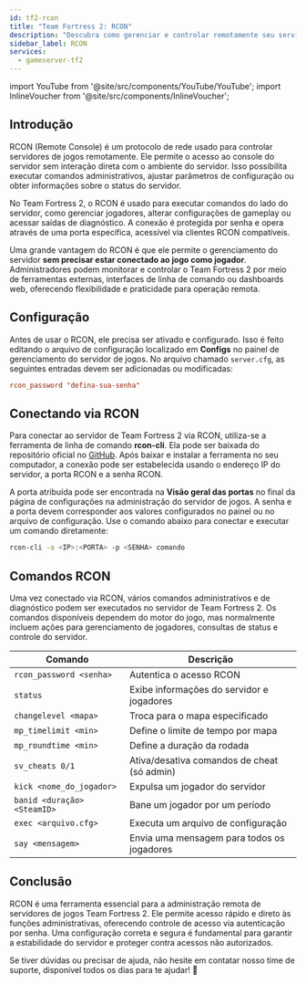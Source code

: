 ```yaml
---
id: tf2-rcon
title: "Team Fortress 2: RCON"
description: "Descubra como gerenciar e controlar remotamente seu servidor de jogos Team Fortress 2 para uma administração e monitoramento flexíveis → Saiba mais agora"
sidebar_label: RCON
services:
  - gameserver-tf2
---
```


import YouTube from '@site/src/components/YouTube/YouTube';
import InlineVoucher from '@site/src/components/InlineVoucher';

## Introdução

RCON (Remote Console) é um protocolo de rede usado para controlar servidores de jogos remotamente. Ele permite o acesso ao console do servidor sem interação direta com o ambiente do servidor. Isso possibilita executar comandos administrativos, ajustar parâmetros de configuração ou obter informações sobre o status do servidor.

No Team Fortress 2, o RCON é usado para executar comandos do lado do servidor, como gerenciar jogadores, alterar configurações de gameplay ou acessar saídas de diagnóstico. A conexão é protegida por senha e opera através de uma porta específica, acessível via clientes RCON compatíveis.

Uma grande vantagem do RCON é que ele permite o gerenciamento do servidor **sem precisar estar conectado ao jogo como jogador**. Administradores podem monitorar e controlar o Team Fortress 2 por meio de ferramentas externas, interfaces de linha de comando ou dashboards web, oferecendo flexibilidade e praticidade para operação remota.

<InlineVoucher />

## Configuração

Antes de usar o RCON, ele precisa ser ativado e configurado. Isso é feito editando o arquivo de configuração localizado em **Configs** no painel de gerenciamento do servidor de jogos. No arquivo chamado `server.cfg`, as seguintes entradas devem ser adicionadas ou modificadas:

```cfg
rcon_password "defina-sua-senha"
```


## Conectando via RCON

Para conectar ao servidor de Team Fortress 2 via RCON, utiliza-se a ferramenta de linha de comando **rcon-cli**. Ela pode ser baixada do repositório oficial no [GitHub](https://github.com/gorcon/rcon-cli). Após baixar e instalar a ferramenta no seu computador, a conexão pode ser estabelecida usando o endereço IP do servidor, a porta RCON e a senha RCON.

A porta atribuída pode ser encontrada na **Visão geral das portas** no final da página de configurações na administração do servidor de jogos. A senha e a porta devem corresponder aos valores configurados no painel ou no arquivo de configuração. Use o comando abaixo para conectar e executar um comando diretamente:

```bash
rcon-cli -a <IP>:<PORTA> -p <SENHA> comando
```



## Comandos RCON

Uma vez conectado via RCON, vários comandos administrativos e de diagnóstico podem ser executados no servidor de Team Fortress 2. Os comandos disponíveis dependem do motor do jogo, mas normalmente incluem ações para gerenciamento de jogadores, consultas de status e controle do servidor.

| Comando                      | Descrição                                   |
| ---------------------------- | -------------------------------------------- |
| `rcon_password <senha>`      | Autentica o acesso RCON                      |
| `status`                     | Exibe informações do servidor e jogadores   |
| `changelevel <mapa>`         | Troca para o mapa especificado               |
| `mp_timelimit <min>`         | Define o limite de tempo por mapa            |
| `mp_roundtime <min>`         | Define a duração da rodada                    |
| `sv_cheats 0/1`              | Ativa/desativa comandos de cheat (só admin) |
| `kick <nome_do_jogador>`     | Expulsa um jogador do servidor                |
| `banid <duração> <SteamID>`  | Bane um jogador por um período                 |
| `exec <arquivo.cfg>`         | Executa um arquivo de configuração             |
| `say <mensagem>`             | Envia uma mensagem para todos os jogadores    |

## Conclusão

RCON é uma ferramenta essencial para a administração remota de servidores de jogos Team Fortress 2. Ele permite acesso rápido e direto às funções administrativas, oferecendo controle de acesso via autenticação por senha. Uma configuração correta e segura é fundamental para garantir a estabilidade do servidor e proteger contra acessos não autorizados.

Se tiver dúvidas ou precisar de ajuda, não hesite em contatar nosso time de suporte, disponível todos os dias para te ajudar! 🙂

<InlineVoucher />